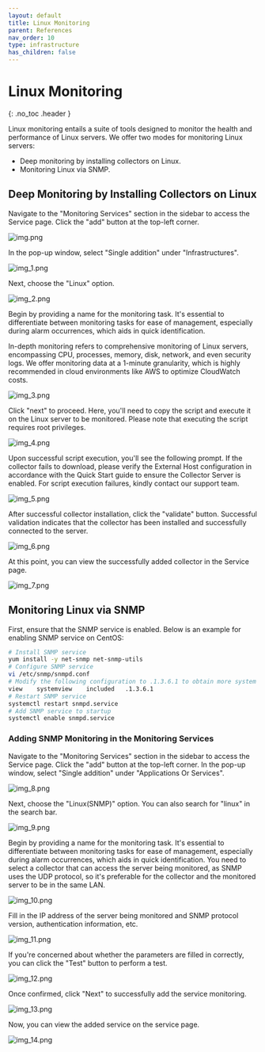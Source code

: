 ```yaml
---
layout: default
title: Linux Monitoring
parent: References
nav_order: 10
type: infrastructure
has_children: false
---
```


# Linux Monitoring
{: .no_toc .header }

Linux monitoring entails a suite of tools designed to monitor the health and performance of Linux servers. We offer two modes for monitoring Linux servers:

- Deep monitoring by installing collectors on Linux.
- Monitoring Linux via SNMP.

## Deep Monitoring by Installing Collectors on Linux

Navigate to the "Monitoring Services" section in the sidebar to access the Service page. Click the "add" button at the top-left corner.

![img.png](img.png)

In the pop-up window, select "Single addition" under "Infrastructures".

![img_1.png](img_1.png)

Next, choose the "Linux" option.

![img_2.png](img_2.png)

Begin by providing a name for the monitoring task. It's essential to differentiate between monitoring tasks for ease of management, especially during alarm occurrences, which aids in quick identification.

In-depth monitoring refers to comprehensive monitoring of Linux servers, encompassing CPU, processes, memory, disk, network, and even security logs. We offer monitoring data at a 1-minute granularity, which is highly recommended in cloud environments like AWS to optimize CloudWatch costs.

![img_3.png](img_3.png)

Click "next" to proceed. Here, you'll need to copy the script and execute it on the Linux server to be monitored. Please note that executing the script requires root privileges.

![img_4.png](img_4.png)

Upon successful script execution, you'll see the following prompt. If the collector fails to download, please verify the External Host configuration in accordance with the Quick Start guide to ensure the Collector Server is enabled. For script execution failures, kindly contact our support team.

![img_5.png](img_5.png)

After successful collector installation, click the "validate" button. Successful validation indicates that the collector has been installed and successfully connected to the server.

![img_6.png](img_6.png)

At this point, you can view the successfully added collector in the Service page.

![img_7.png](img_7.png)

## Monitoring Linux via SNMP

First, ensure that the SNMP service is enabled. Below is an example for enabling SNMP service on CentOS:

```bash
# Install SNMP service
yum install -y net-snmp net-snmp-utils
# Configure SNMP service
vi /etc/snmp/snmpd.conf
# Modify the following configuration to .1.3.6.1 to obtain more system information
view    systemview    included   .1.3.6.1
# Restart SNMP service
systemctl restart snmpd.service
# Add SNMP service to startup
systemctl enable snmpd.service
```

### Adding SNMP Monitoring in the Monitoring Services

Navigate to the "Monitoring Services" section in the sidebar to access the Service page. Click the "add" button at the top-left corner. In the pop-up window, select "Single addition" under "Applications Or Services".

![img_8.png](img_8.png)

Next, choose the "Linux(SNMP)" option. You can also search for "linux" in the search bar.

![img_9.png](img_9.png)

Begin by providing a name for the monitoring task. It's essential to differentiate between monitoring tasks for ease of management, especially during alarm occurrences, which aids in quick identification. You need to select a collector that can access the server being monitored, as SNMP uses the UDP protocol, so it's preferable for the collector and the monitored server to be in the same LAN.

![img_10.png](img_10.png)

Fill in the IP address of the server being monitored and SNMP protocol version, authentication information, etc.

![img_11.png](img_11.png)

If you're concerned about whether the parameters are filled in correctly, you can click the "Test" button to perform a test.

![img_12.png](img_12.png)

Once confirmed, click "Next" to successfully add the service monitoring.

![img_13.png](img_13.png)

Now, you can view the added service on the service page.

![img_14.png](img_14.png)

